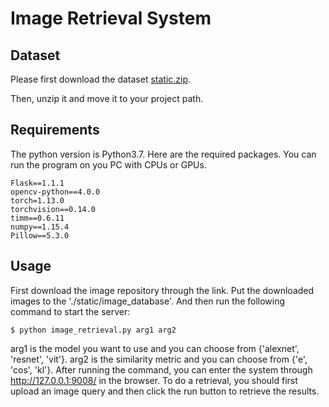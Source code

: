 # Image Retrieval System

## Dataset

Please first download the dataset [static.zip](https://www.dropbox.com/sh/qnjoc15yjfs2epo/AADpE6CSB3ZOUjW6FeJSzRvca?dl=0).

Then, unzip it and move it to your project path.


## Requirements

The python version is Python3.7. Here are the required packages. You can run the program on you PC with CPUs or GPUs.

```
Flask==1.1.1
opencv-python==4.0.0
torch=1.13.0
torchvision==0.14.0
timm==0.6.11
numpy==1.15.4
Pillow==5.3.0
```

## Usage

First download the image repository through the link. Put the downloaded images to the './static/image_database'. And then run the following command to start the server:

```
$ python image_retrieval.py arg1 arg2
```

arg1 is the model you want to use and you can choose from {'alexnet', 'resnet', 'vit'}. arg2 is the similarity metric and you can choose from {'e', 'cos', 'kl'}. After running the command, you can enter the system through http://127.0.0.1:9008/ in the browser. To do a retrieval, you should first upload an image query and then click the run button to retrieve the results.

